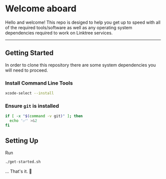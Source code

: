 # Welcome aboard

Hello and welcome! This repo is desiged to help you get up to speed with all of the required tools/software as well as any operating system dependencies required to work on Linktree services.

---

## Getting Started

In order to clone this repository there are some system dependencies you will need to proceed.

### Install Command Line Tools
```sh
xcode-select --install
```

### Ensure `git` is installed

```sh
if [ -x "$(command -v git)" ]; then
  echo '✅' >&2
fi
```

## Setting Up

Run

```sh
./get-started.sh
```

... That's it. 🎉
